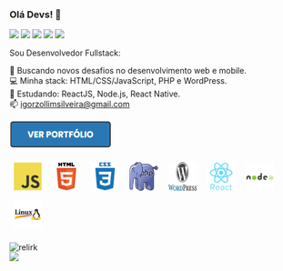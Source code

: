 ### Olá Devs! 👋

<!-- REDES SOCIAIS -->
<p align="left">
<a href="https://www.linkedin.com/in/igor-zollim/" target="_blank"><img src="https://img.shields.io/badge/-Igor%20Silveira-2978b5?style=flat-square&logo=Linkedin&logoColor=white&link=https://www.linkedin.com/in/igor-zollim/"/></a>
<a href="mailto:igorzollimsilveira@gmail.com"><img src="https://img.shields.io/badge/-igorzollimsilveira@gmail.com-2978b5?style=flat-square&logo=Gmail&logoColor=white&link=mailto:igorzollimsilveira@gmail.com"/></a>
<a href="https://www.facebook.com/igor.zollim/"><img src="https://img.shields.io/badge/-Facebook-2978b5?style=flat-square&logo=Facebook&logoColor=white&link=https://www.facebook.com/igor.zollim/"/></a>
<a href="https://www.instagram.com/igor.zollim/"><img src="https://img.shields.io/badge/-Instagram-2978b5?style=flat-square&logo=Instagram&logoColor=white&link=https://www.instagram.com/igor.zollim/"/></a>
<img src="https://komarev.com/ghpvc/?username=igorzs" >
</p>
<!--REDES SOCIAIS [END]-->

Sou Desenvolvedor Fullstack:

🚀 Buscando novos desafios no desenvolvimento web e mobile. <br/>
💻 Minha stack: HTML/CSS/JavaScript, PHP e WordPress.<br/>
📘 Estudando: ReactJS, Node.js, React Native.<br/>
📫 igorzollimsilveira@gmail.com<br/>

<a href="https://igorzs.github.io/portfolio/" >
    <img alt="portfolio" src="/imgs/portfolio-link.png" width="180" height="50">
</a>
<br/>

<!--ÍCONES PROGRAMAÇÃO -->
<p align="left">
<img style="margin: 7px;" src="/imgs/javascript-original.svg" alt="javascript" width="50" height="50"/>
<img style="margin: 7px;" src="/imgs/html5-original-wordmark.svg" alt="html5"  width="50" height="50"/>
<img style="margin: 7px;" src="/imgs/css3-plain-wordmark.svg" alt="css3"  width="50" height="50"/>
<img style="margin: 7px;" src="/imgs/Webysther_20160423_-_Elephpant.svg" alt="php" width="50" height="50"/>
<img style="margin: 7px;" src="/imgs/WordPress.svg" alt="wordpress" width="50" height="50"/>
<img style="margin: 7px;" src="/imgs/react-original-wordmark.svg" alt="react" width="50" height="50"/>
<img style="margin: 7px;" src="/imgs/nodejs-original-wordmark.svg" alt="nodejs" width="50" height="50"/>
<img style="margin: 7px;" src="/imgs/linux.png" alt="linux" width="50" height="50"/>
</p>
<!--[END]-->

<!--API GIT STATUS-->
<img width="480px" align="left" src="https://github-readme-stats-sigma-five.vercel.app/api?username=igorzs&show_icons=true&theme=default&include_all_commits=true&count_private=true" alt="relirk"/>
<img width="300px" align="left" src="https://github-readme-stats-sigma-five.vercel.app/api/top-langs/?username=igorzs&layout=compact" />
<!--API GIT STATUS [END]-->
